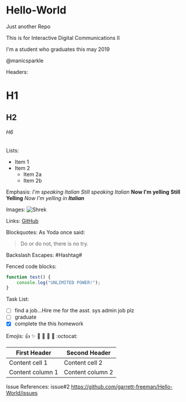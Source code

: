 # Hello-World
Just another Repo

This is for Interactive Digital Communications II

I'm a student who graduates this may 2019

@manicsparkle

Headers:
# H1
## H2
###### H6

Lists:
* Item 1
* Item 2
    * Item 2a
    * Item 2b

Emphasis:
*I'm speaking Italian*
_Still speaking Italian_
**Now I'm yelling**
__Still Yelling__
*Now I'm yelling in **Italian*** 

Images:
![Shrek](https://upload.wikimedia.org/wikipedia/en/4/4d/Shrek_%28character%29.png)

Links:
[GitHub](http://github.com)

Blockquotes:
As Yoda once said:
> Do or do not, there is no try.

Backslash Escapes:
\#Hashtag\#

Fenced code blocks:
```javascript
function test() {
    console.log("UNLIMITED POWER!");
}
```

Task List:
- [ ] find a job...Hire me for the asst. sys admin job plz
- [ ] graduate
- [x] complete the this homework

Emojis:
:+1: :sparkles: :camel: :tada:
:rocket: :metal: :octocat: 

First Header | Second Header
------------ | -------------
Content cell 1 | Content cell 2
Content column 1 | Content column 2

Issue References:
issue#2
https://github.com/garrett-freeman/Hello-World/issues
